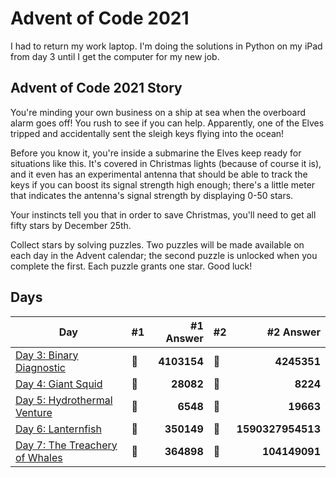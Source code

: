 # Advent of Code 2021

I had to return my work laptop. I'm doing the solutions in Python on my iPad from day 3 until I get the computer for my new job.

## Advent of Code 2021 Story

You're minding your own business on a ship at sea when the overboard alarm goes off! You rush to see if you can help. Apparently, one of the Elves tripped and accidentally sent the sleigh keys flying into the ocean!

Before you know it, you're inside a submarine the Elves keep ready for situations like this. It's covered in Christmas lights (because of course it is), and it even has an experimental antenna that should be able to track the keys if you can boost its signal strength high enough; there's a little meter that indicates the antenna's signal strength by displaying 0-50 stars.

Your instincts tell you that in order to save Christmas, you'll need to get all fifty stars by December 25th.

Collect stars by solving puzzles. Two puzzles will be made available on each day in the Advent calendar; the second puzzle is unlocked when you complete the first. Each puzzle grants one star. Good luck!

## Days

| Day                                                                                                  | #1  |   #1 Answer | #2  |      #2 Answer |
| ---------------------------------------------------------------------------------------------------- | --- | ----------: | --- | -------------: |
| [Day 3: Binary Diagnostic](https://github.com/believer/advent-of-code/blob/master/python/2021/day_03.py) | 🌟  |    **4103154** | 🌟  |       **4245351** |
| [Day 4: Giant Squid](https://github.com/believer/advent-of-code/blob/master/python/2021/day_04.py)    | 🌟  | **28082** | 🌟  | **8224** |
| [Day 5: Hydrothermal Venture](https://github.com/believer/advent-of-code/blob/master/python/2021/day_05.py) | 🌟 | **6548** | 🌟 | **19663** |
| [Day 6: Lanternfish](https://github.com/believer/advent-of-code/blob/master/python/2021/day_06.py) | 🌟 | **350149** | 🌟 | **1590327954513** |
| [Day 7: The Treachery of Whales](https://github.com/believer/advent-of-code/blob/master/python/2021/day_07.py) | 🌟 | **364898** | 🌟 | **104149091** |


